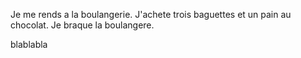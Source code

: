 Je me rends a la boulangerie. 
J'achete trois baguettes et un pain au chocolat. 
Je braque la boulangere.

blablabla 